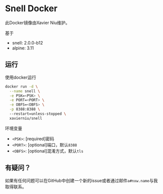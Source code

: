# Snell Docker

此Docker镜像由Xavier Niu维护。

基于

- snell: 2.0.0-b12
- alpine: 3.11

## 运行

使用docker运行

```bash
docker run -d \
  --name snell \
  -e PSK=<PSK> \
  -e PORT=<PORT> \
  -e OBFS=<OBFS> \
  -p 8388:8388 \ 
  --restart=unless-stopped \
  xavierniu/snell
```

环境变量

- `<PSK>`: [required]密码
- `<PORT>`: [optional]端口，默认`8388`
- `<OBFS>`: [optional]混淆方式，默认`tls`

## 有疑问？

如果有任何问题可以在GitHub中创建一个新的issue或者通过邮件`a#nxw.name`与我取得联系。